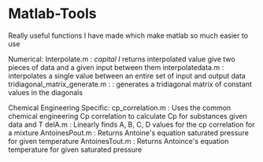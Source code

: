 # Matlab-Tools
Really useful functions I have made which make matlab so much easier to use

Numerical:
Interpolate.m	: *capital I* returns interpolated value give two pieces of data and a given input between them
interpolatedata.m	: interpolates a single value between an entire set of input and output data
tridiagonal_matrix_generate.m : : generates a tridiagonal matrix of constant values in the diagonals

Chemical Engineering Specific:
cp_correlation.m	: Uses the common chemical engineering Cp correlation to calculate Cp for substances given data and T
delA.m	: Linearly finds A, B, C, D values for the cp correlation for a mixture
AntoinesPout.m	: Returns Antoine's equation saturated pressure for given temperature
AntoinesTout.m	: Returns Antoince's equation temperature for given saturated pressure
